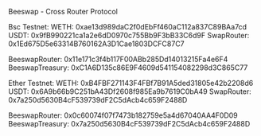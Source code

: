 Beeswap - Cross Router Protocol

Bsc Testnet:
WETH: 0xae13d989daC2f0dEbFf460aC112a837C89BAa7cd
USDT: 0x9fB990221ca1a2e6dD0970c755Bb9F3bB33C6d9F
SwapRouter: 0x1Ed675D5e63314B760162A3D1Cae1803DCFC87C7

BeeswapRouter: 0x11e171c3f4b117F00ABb285Dd14013215Fa4e6F4
BeeswapTreasury: 0xC1A6D135c86E9F4609d541154082298d3C865C77

Ether Testnet:
WETH: 0xB4FBF271143F4FBf7B91A5ded31805e42b2208d6
USDT: 0x6A9b66b9C251bA43Df2608f985Ea9b7619C0bA49
SwapRouter: 0x7a250d5630B4cF539739dF2C5dAcb4c659F2488D

BeeswapRouter: 0x0c60074f07f7473b182759e5a4d67040AA4F0D09
BeeswapTreasury: 0x7a250d5630B4cF539739dF2C5dAcb4c659F2488D
